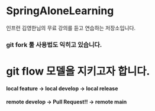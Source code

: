 # SpringAloneLearning
인프런 김영한님의 무료 강의를 듣고 연습하는 저장소입니다.

### git fork 툴 사용법도 익히고 있습니다. 

# git flow 모델을 지키고자 합니다.
#### local feature -> local develop -> local release
#### remote develop -> Pull Request!! -> remote main
